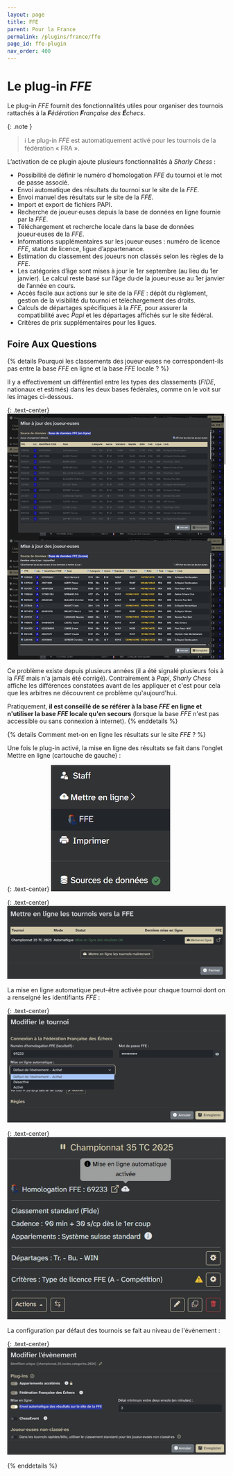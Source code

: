 ```yaml
---
layout: page
title: FFE
parent: Pour la France
permalink: /plugins/france/ffe
page_id: ffe-plugin
nav_order: 400
---
```


# Le plug-in _FFE_

Le plug-in _FFE_ fournit des fonctionnalités utiles pour organiser des tournois rattachés à la _**F**édération **F**rançaise des **É**checs_.

{: .note }
> :information_source: Le plug-in _FFE_ est automatiquement activé pour les tournois de la fédération « FRA ».

L’activation de ce plugin ajoute plusieurs fonctionnalités à _Sharly Chess_ :

- Possibilité de définir le numéro d’homologation _FFE_ du tournoi et le mot de passe associé.
- Envoi automatique des résultats du tournoi sur le site de la _FFE_.
- Envoi manuel des résultats sur le site de la _FFE_.
- Import et export de fichiers PAPI.
- Recherche de joueur·euses depuis la base de données en ligne fournie par la _FFE_.
- Téléchargement et recherche locale dans la base de données joueur·euses de la _FFE_.
- Informations supplémentaires sur les joueur·euses : numéro de licence _FFE_, statut de licence, ligue d’appartenance.
- Estimation du classement des joueurs non classés selon les règles de la _FFE_.
- Les catégories d’âge sont mises à jour le 1er septembre (au lieu du 1er janvier). Le calcul reste basé sur l’âge du·de la joueur·euse au 1er janvier de l’année en cours.
- Accès facile aux actions sur le site de la _FFE_ : dépôt du règlement, gestion de la visibilité du tournoi et téléchargement des droits.
- Calculs de départages spécifiques à la _FFE_, pour assurer la compatibilité avec _Papi_ et les départages affichés sur le site fédéral.
- Critères de prix supplémentaires pour les ligues.

## Foire Aux Questions

{% details Pourquoi les classements des joueur·euses ne correspondent-ils pas entre la base _FFE_ en ligne et la base _FFE_ locale ? %}

  Il y a effectivement un différentiel entre les types des classements (_FIDE_, nationaux et estimés) dans les deux bases fédérales, comme on le voit sur les images ci-dessous.

  {: .text-center}
  ![Différences de classements entre la base _FFE_ en ligne et la base _FFE_ locale](/assets/faq/faq-ffe-rankings.fr.jpg)

  Ce problème existe depuis plusieurs années (il a été signalé plusieurs fois à la _FFE_ mais n'a jamais été corrigé). Contrairement à _Papi_, _Sharly Chess_ affiche les différences constatées avant de les appliquer et c'est pour cela que les arbitres ne découvrent ce problème qu'aujourd'hui.

  Pratiquement, **il est conseillé de se référer à la base _FFE_ en ligne et n'utiliser la base _FFE_ locale qu'en secours** (lorsque la base _FFE_ n'est pas accessible ou sans connexion à internet).
{% enddetails %}

{% details Comment met-on en ligne les résultats sur le site _FFE_ ? %}

  Une fois le plug-in activé, la mise en ligne des résultats se fait dans l'onglet Mettre en ligne (cartouche de gauche) :

  {: .text-center}
  ![Onglet Mettre en ligne](/assets/faq/faq-ffe-upload-1.fr.jpg)

  {: .text-center}
  ![Mise en ligne des tournois sur le site _FFE_](/assets/faq/faq-ffe-upload-2.fr.jpg)

  La mise en ligne automatique peut-être activée pour chaque tournoi dont on a renseigné les identifiants _FFE_ :

  {: .text-center}
  ![Activation de la mise en ligne automatique pour un tournoi](/assets/faq/faq-ffe-upload-3.fr.jpg)

  {: .text-center}
  ![Mise en ligne automatiques activée](/assets/faq/faq-ffe-upload-4.fr.jpg)

  La configuration par défaut des tournois se fait au niveau de l'évènement :

  {: .text-center}
  ![Configuration de la mise en ligne automatique par défaut](/assets/faq/faq-ffe-upload-5.fr.jpg)

{% enddetails %}

<script>
  if (location.hash) {
    document.querySelector(location.hash)?.setAttribute("open", "");
  }
</script>
